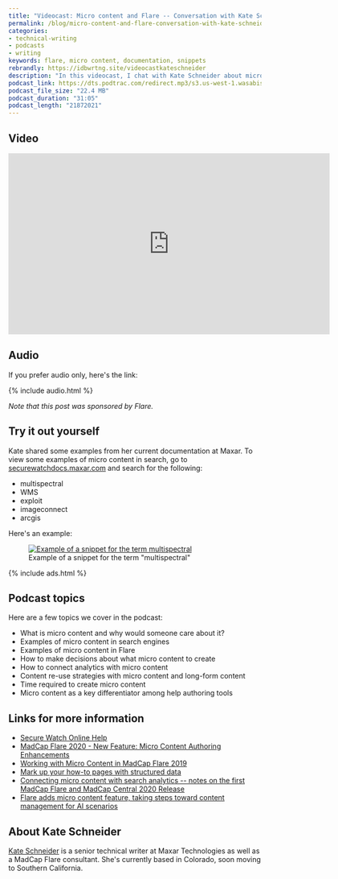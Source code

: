 ```yaml
---
title: "Videocast: Micro content and Flare -- Conversation with Kate Schneider"
permalink: /blog/micro-content-and-flare-conversation-with-kate-schneider/
categories:
- technical-writing
- podcasts
- writing
keywords: flare, micro content, documentation, snippets
rebrandly: https://idbwrtng.site/videocastkateschneider
description: "In this videocast, I chat with Kate Schneider about micro content and Flare. Kate shares micro content examples from her current documentation and explains the strategies she considers when creating micro content. She shows specifically how to leverage analytics in determining micro content topics."
podcast_link: https://dts.podtrac.com/redirect.mp3/s3.us-west-1.wasabisys.com/idbwmedia.com/podcasts/scheider_flare_microcontent2.mp3
podcast_file_size: "22.4 MB"
podcast_duration: "31:05"
podcast_length: "21872021"
---
```


## Video

<iframe width="640" height="360" src="https://www.youtube.com/embed/u8I5A6oqSzI" title="YouTube video player" frameborder="0" allow="accelerometer; autoplay; clipboard-write; encrypted-media; gyroscope; picture-in-picture" allowfullscreen></iframe>

## Audio

If you prefer audio only, here's the link:

{% include audio.html %}

*Note that this post was sponsored by Flare.*

## Try it out yourself

Kate shared some examples from her current documentation at Maxar. To view some examples of micro content in search, go to [securewatchdocs.maxar.com](http://securewatchdocs.maxar.com/en-us/Home.htm) and search for the following:

* multispectral
* WMS
* exploit
* imageconnect
* arcgis

Here's an example:

<figure><a href="http://securewatchdocs.maxar.com/en-us/Resources/Masterpages/SearchResults.htm?q=multispectral"><img src="https://s3.us-west-1.wasabisys.com/idbwmedia.com/images/multispectralexample.png" alt="Example of a snippet for the term multispectral" /></a><figcaption>Example of a snippet for the term "multispectral"</figcaption></figure>

{% include ads.html %}

## Podcast topics

Here are a few topics we cover in the podcast:

* What is micro content and why would someone care about it?
* Examples of micro content in search engines
* Examples of micro content in Flare
* How to make decisions about what micro content to create
* How to connect analytics with micro content
* Content re-use strategies with micro content and long-form content
* Time required to create micro content
* Micro content as a key differentiator among help authoring tools

## Links for more information

* [Secure Watch Online Help](http://securewatchdocs.maxar.com/en-us/Home.htm)
* [MadCap Flare 2020 - New Feature: Micro Content Authoring Enhancements](https://www.youtube.com/watch?v=qrMs1WtcXb4&t=12s)
* [Working with Micro Content in MadCap Flare 2019](http://uaeurope.com/articles/MicroContentinFlare.html)
* [Mark up your how-to pages with structured data](https://developers.google.com/search/docs/data-types/how-to#how-to-step)
* [Connecting micro content with search analytics -- notes on the first MadCap Flare and MadCap Central 2020 Release](/blog/connect-micro-content-with-search-analytics/)
* [Flare adds micro content feature, taking steps toward content management for AI scenarios](/blog/madcap-flare-micro-content-features-support-ai-directions/)

## About Kate Schneider

[Kate Schneider](https://www.linkedin.com/in/kateschneider/) is a senior technical writer at Maxar Technologies as well as a MadCap Flare consultant. She's currently based in Colorado, soon moving to Southern California.
